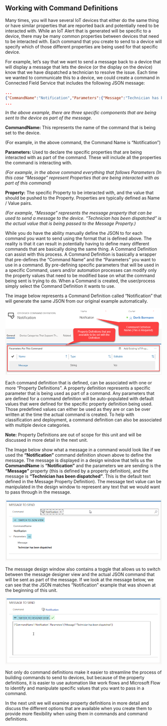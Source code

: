 ## Working with Command Definitions

Many times, you will have several IoT devices that either do the same thing or have similar properties that are reported back and potentially need to be interacted with.  While an IoT Alert that is generated will be specific to a device, there may be many common properties between devices that need to be interacted with.  Each command that you create to send to a device will specify which of those different properties are being used for that specific device.    

For example, let’s say that we want to send a message back to a device that will display a message that lets the device (or the display on the device) know that we have dispatched a technician to resolve the issue.  Each time we wanted to communicate this to a device, we could create a command in Connected Field Service that includes the following JSON message: 

```json
...
{"CommandName":"Notification","Parameters":{"Message":"Technician has been dispatched"}}
...
```

*In the above example, there are three specific components that are being sent to the device as part of the message.*
  
**CommandName:** This represents the name of the command that is being set to the device.   
 
(For example, in the above command, the Command Name is “Notification”) 
 
**Parameters:** Used to declare the specific properties that are being interacted with as part of the command.  These will include all the properties the command is interacting with.   
 
*(For example, in the above command everything that follows Parameters (In this case “Message” represent Properties that are being interacted with as part of this command)*

**Property:** The specific Property to be interacted with, and the value that should be pushed to the Property.  Properties are typically defined as Name / Value pairs.   
 
*(For example, “Message” represents the message property that can be used to send a message to the device.  “Technician has been dispatched” is the actual value that is being passed to the Message Property.)*   
  
While you do have the ability manually define the JSON to for each command you want to send using the format that is defined above.  The reality is that it can result in potentially having to define many different commands that are basically doing the same thing.  A Command Definition can assist with this process.  A Command Definition is basically a wrapper that pre-defines the “Command Name” and the “Parameters” you want to use in a command.  By pre-defining specific parameters that will be used in a specific Command, users and/or automation processes can modify only the property values that need to be modified base on what the command being sent is trying to do.   When a Command is created, the user/process simply select the Command Definition it wants to use.   

The image below represents a Command Definition called “Notification” that will generate the same JSON from our original example automatically.   

![Command Definition called “Notification”](../media/1-rg-unit4.png)

Each command definition that is defined, can be associated with one or more “Property Definitions”.  A property definition represents a specific parameter that is being used as part of a command.   Any parameters that are defined for a command definition will be auto-populated with default values that were defined for the specific property definition being used.  Those predefined values can either be used as they are or can be over written at the time the actual command is created.  To help with classification and deployment, a command definition can also be associated with multiple device categories.     

**Note:** Property Definitions are out of scope for this unit and will be discussed in more detail in the next unit.  
 
The Image below show what a message in a command would look like if we used the **“Notification”** command definition shown above to define the message.  The message is displayed in a design window that tells us the **CommandName** is **“Notification”** and the parameters we are sending is the **“Message”** property (this is defined by a property definition), and the message is **“Technician has been dispatched”**. This is the default text defined in the Message Property Definition).  The message text value can be manipulated in the design window to represent any text that we would want to pass through in the message.   

![Message to Send Window](../media/2-rg-unit4.png)

The message design window also contains a toggle that allows us to switch between the message designer view and the actual JSON command that will be sent as part of the message.  If we look at the message below, we can see that the JSON matches “Notification” example that was shown at the beginning of this unit.    

![Switch to Design View Window](../media/3-rg-unit4.png)

Not only do command definitions make it easier to streamline the process of building commands to send to devices, but because of the property definitions, it is easier to use automation like work flows and Microsoft Flow to identify and manipulate specific values that you want to pass in a command.   

In the next unit we will examine property definitions in more detail and discuss the different options that are available when you create them to provide more flexibility when using them in commands and command definitions.